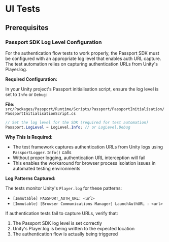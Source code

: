 # UI Tests

## Prerequisites

### Passport SDK Log Level Configuration

For the authentication flow tests to work properly, the Passport SDK must be configured with an appropriate log level that enables auth URL capture. The test automation relies on capturing authentication URLs from Unity's Player.log.

**Required Configuration:**

In your Unity project's Passport initialisation script, ensure the log level is set to `Info` or `Debug`:

**File:** `src/Packages/Passport/Runtime/Scripts/Passport/PassportInitialisation/PassportInitialisationScript.cs`

```csharp
// Set the log level for the SDK (required for test automation)
Passport.LogLevel = LogLevel.Info; // or LogLevel.Debug
```

**Why This Is Required:**

- The test framework captures authentication URLs from Unity logs using `PassportLogger.Info()` calls
- Without proper logging, authentication URL interception will fail
- This enables the workaround for browser process isolation issues in automated testing environments

**Log Patterns Captured:**

The tests monitor Unity's `Player.log` for these patterns:

- `[Immutable] PASSPORT_AUTH_URL: <url>`
- `[Immutable] [Browser Communications Manager] LaunchAuthURL : <url>`

If authentication tests fail to capture URLs, verify that:

1. The Passport SDK log level is set correctly
2. Unity's Player.log is being written to the expected location
3. The authentication flow is actually being triggered

